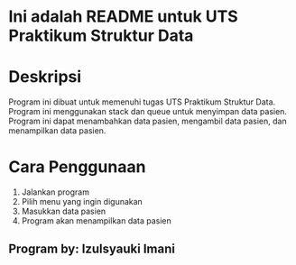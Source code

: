 # Ini adalah README untuk UTS Praktikum Struktur Data

# Deskripsi

Program ini dibuat untuk memenuhi tugas UTS Praktikum Struktur Data. Program ini menggunakan stack dan queue untuk menyimpan data pasien. Program ini dapat menambahkan data pasien, mengambil data pasien, dan menampilkan data pasien.

# Cara Penggunaan

1. Jalankan program
2. Pilih menu yang ingin digunakan
3. Masukkan data pasien
4. Program akan menampilkan data pasien

## Program by: Izulsyauki Imani

